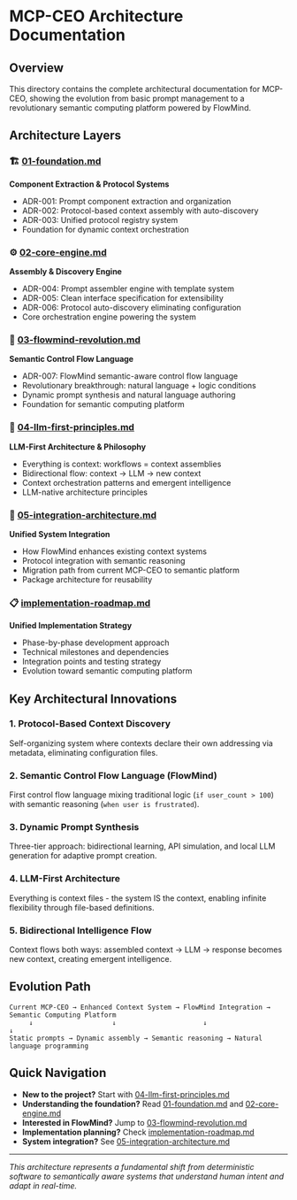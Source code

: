 # MCP-CEO Architecture Documentation

## Overview

This directory contains the complete architectural documentation for MCP-CEO, showing the evolution from basic prompt management to a revolutionary semantic computing platform powered by FlowMind.

## Architecture Layers

### 🏗️ [01-foundation.md](./01-foundation.md)
**Component Extraction & Protocol Systems**
- ADR-001: Prompt component extraction and organization
- ADR-002: Protocol-based context assembly with auto-discovery  
- ADR-003: Unified protocol registry system
- Foundation for dynamic context orchestration

### ⚙️ [02-core-engine.md](./02-core-engine.md) 
**Assembly & Discovery Engine**
- ADR-004: Prompt assembler engine with template system
- ADR-005: Clean interface specification for extensibility
- ADR-006: Protocol auto-discovery eliminating configuration
- Core orchestration engine powering the system

### 🚀 [03-flowmind-revolution.md](./03-flowmind-revolution.md)
**Semantic Control Flow Language**
- ADR-007: FlowMind semantic-aware control flow language
- Revolutionary breakthrough: natural language + logic conditions
- Dynamic prompt synthesis and natural language authoring
- Foundation for semantic computing platform

### 🧠 [04-llm-first-principles.md](./04-llm-first-principles.md)
**LLM-First Architecture & Philosophy**
- Everything is context: workflows = context assemblies
- Bidirectional flow: context → LLM → new context
- Context orchestration patterns and emergent intelligence
- LLM-native architecture principles

### 🔄 [05-integration-architecture.md](./05-integration-architecture.md)
**Unified System Integration**
- How FlowMind enhances existing context systems
- Protocol integration with semantic reasoning
- Migration path from current MCP-CEO to semantic platform
- Package architecture for reusability

### 📋 [implementation-roadmap.md](./implementation-roadmap.md)
**Unified Implementation Strategy**
- Phase-by-phase development approach
- Technical milestones and dependencies
- Integration points and testing strategy
- Evolution toward semantic computing platform

## Key Architectural Innovations

### 1. **Protocol-Based Context Discovery**
Self-organizing system where contexts declare their own addressing via metadata, eliminating configuration files.

### 2. **Semantic Control Flow Language (FlowMind)**
First control flow language mixing traditional logic (`if user_count > 100`) with semantic reasoning (`when user is frustrated`).

### 3. **Dynamic Prompt Synthesis**
Three-tier approach: bidirectional learning, API simulation, and local LLM generation for adaptive prompt creation.

### 4. **LLM-First Architecture**
Everything is context files - the system IS the context, enabling infinite flexibility through file-based definitions.

### 5. **Bidirectional Intelligence Flow**
Context flows both ways: assembled context → LLM → response becomes new context, creating emergent intelligence.

## Evolution Path

```
Current MCP-CEO → Enhanced Context System → FlowMind Integration → Semantic Computing Platform
     ↓                    ↓                      ↓                        ↓
Static prompts → Dynamic assembly → Semantic reasoning → Natural language programming
```

## Quick Navigation

- **New to the project?** Start with [04-llm-first-principles.md](./04-llm-first-principles.md)
- **Understanding the foundation?** Read [01-foundation.md](./01-foundation.md) and [02-core-engine.md](./02-core-engine.md)  
- **Interested in FlowMind?** Jump to [03-flowmind-revolution.md](./03-flowmind-revolution.md)
- **Implementation planning?** Check [implementation-roadmap.md](./implementation-roadmap.md)
- **System integration?** See [05-integration-architecture.md](./05-integration-architecture.md)

---

*This architecture represents a fundamental shift from deterministic software to semantically aware systems that understand human intent and adapt in real-time.*